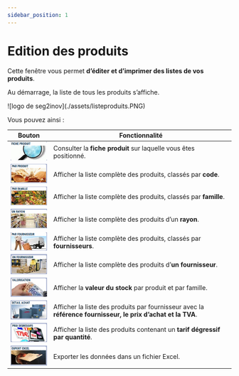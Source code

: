 ```yaml
---
sidebar_position: 1
---
```


# Edition des produits

Cette fenêtre vous permet **d’éditer et d’imprimer des listes de vos produits**.

Au démarrage, la liste de tous les produits s’affiche. 

<div className="contenaireImg">
    ![logo de seg2inov](./assets/listeproduits.PNG)
    </div>

Vous pouvez ainsi : 

|Bouton |Fonctionnalité |
|:--:|---------------|
| ![illustration aspect test](./assets/ficheproduit.PNG) | Consulter la **fiche produit** sur laquelle vous êtes positionné. |
| ![illustration aspect test](./assets/parproduit.PNG) | Afficher la liste complète des produits, classés par **code**. |
| ![illustration aspect test](./assets/parfamille.PNG) | Afficher la liste complète des produits, classés par **famille**. |
| ![illustration aspect test](./assets/parrayon.PNG) | Afficher la liste complète des produits d’un **rayon**. |
| ![illustration aspect test](./assets/parfournisseur.PNG) | Afficher la liste complète des produits, classés par **fournisseurs**. |
| ![illustration aspect test](./assets/unfournisseur.PNG) | Afficher la liste complète des produits d’**un fournisseur**. |
| ![illustration aspect test](./assets/valorisation.PNG) | Afficher la **valeur du stock** par produit et par famille. |
| ![illustration aspect test](./assets/detailachat.PNG) | Afficher la liste des produits par fournisseur avec la **référence fournisseur, le prix d’achat et la TVA**. |
| ![illustration aspect test](./assets/prixdegressifs.PNG) | Afficher la liste des produits contenant un **tarif dégressif par quantité**. |
| ![illustration aspect test](./assets/exportexcel.PNG) | Exporter les données dans un fichier Excel. |

